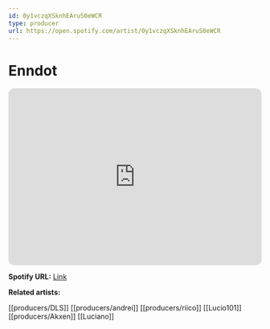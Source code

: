 ```yaml
---
id: 0y1vczqXSknhEAruS0eWCR
type: producer
url: https://open.spotify.com/artist/0y1vczqXSknhEAruS0eWCR
---
```

# Enndot

<iframe style="border-radius:12px" src="https://open.spotify.com/embed/artist/0y1vczqXSknhEAruS0eWCR" width="100%" height="352" frameBorder="0" allowfullscreen="" allow="autoplay; clipboard-write; encrypted-media; fullscreen; picture-in-picture" loading="lazy"></iframe>

**Spotify URL:** [Link](https://open.spotify.com/artist/0y1vczqXSknhEAruS0eWCR)

**Related artists:**

[[producers/DLS]]
[[producers/andrei]]
[[producers/riico]]
[[Lucio101]]
[[producers/Akxen]]
[[Luciano]]
